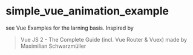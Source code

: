 # simple_vue_animation_example
see Vue Examples for the larning basis. 
Inspired by 
> Vue JS 2 - The Complete Guide (incl. Vue Router &amp; Vuex) made by Maximilian Schwarzmüller

